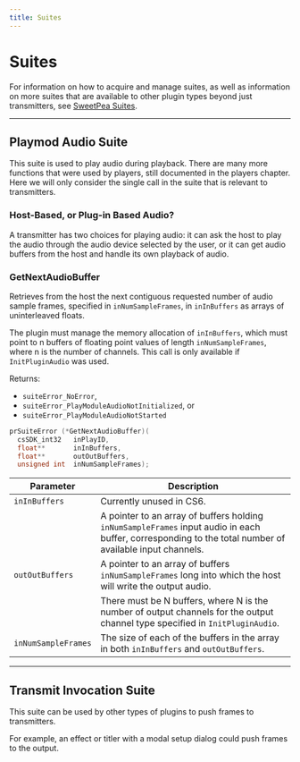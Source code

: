 ```yaml
---
title: Suites
---
```

# Suites

For information on how to acquire and manage suites, as well as information on more suites that are available to other plugin types beyond just transmitters, see [SweetPea Suites](../../universals/sweetpea-suites).

---

## Playmod Audio Suite

This suite is used to play audio during playback. There are many more functions that were used by players, still documented in the players chapter. Here we will only consider the single call in the suite that is relevant to transmitters.

### Host-Based, or Plug-in Based Audio?

A transmitter has two choices for playing audio: it can ask the host to play the audio through the audio device selected by the user, or it can get audio buffers from the host and handle its own playback of audio.

### GetNextAudioBuffer

Retrieves from the host the next contiguous requested number of audio sample frames, specified in `inNumSampleFrames`, in `inInBuffers` as arrays of uninterleaved floats.

The plugin must manage the memory allocation of `inInBuffers`, which must point to n buffers of floating point values of length `inNumSampleFrames`, where n is the number of channels. This call is only available if `InitPluginAudio` was used.

Returns:

- `suiteError_NoError`,
- `suiteError_PlayModuleAudioNotInitialized`, or
- `suiteError_PlayModuleAudioNotStarted`

```cpp
prSuiteError (*GetNextAudioBuffer)(
  csSDK_int32   inPlayID,
  float**       inInBuffers,
  float**       outOutBuffers,
  unsigned int  inNumSampleFrames);
```

|      Parameter      |                                                                       Description                                                                       |
|---------------------|---------------------------------------------------------------------------------------------------------------------------------------------------------|
| `inInBuffers`       | Currently unused in CS6.                                                                                                                                |
|                     | A pointer to an array of buffers holding `inNumSampleFrames` input audio in each buffer, corresponding to the total number of available input channels. |
| `outOutBuffers`     | A pointer to an array of buffers `inNumSampleFrames` long into which the host will write the output audio.                                              |
|                     | There must be N buffers, where N is the number of output channels for the output channel type specified in `InitPluginAudio`.                           |
| `inNumSampleFrames` | The size of each of the buffers in the array in both `inInBuffers` and `outOutBuffers`.                                                                 |

---

## Transmit Invocation Suite

This suite can be used by other types of plugins to push frames to transmitters.

For example, an effect or titler with a modal setup dialog could push frames to the output.
